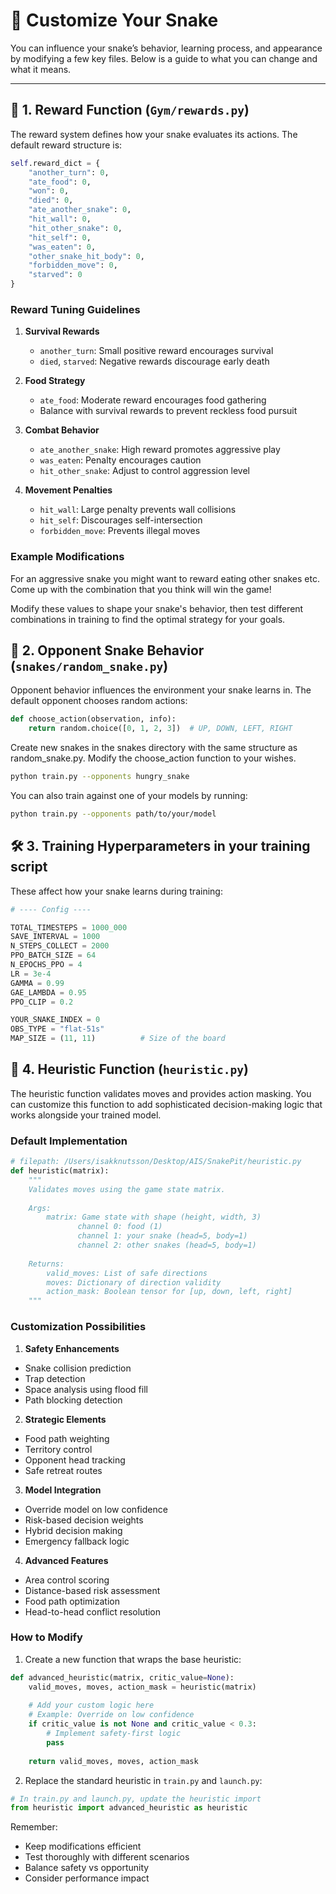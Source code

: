 # 🐍 Customize Your Snake

You can influence your snake’s behavior, learning process, and appearance by modifying a few key files. Below is a guide to what you can change and what it means.

---

## 🎯 1. Reward Function (`Gym/rewards.py`)

The reward system defines how your snake evaluates its actions. The default reward structure is:

```python
self.reward_dict = {
    "another_turn": 0,   
    "ate_food": 0,  
    "won": 0,                 
    "died": 0,
    "ate_another_snake": 0, 
    "hit_wall": 0,           
    "hit_other_snake": 0,    
    "hit_self": 0,     
    "was_eaten": 0, 
    "other_snake_hit_body": 0,
    "forbidden_move": 0,     
    "starved": 0              
}
```

### Reward Tuning Guidelines

1. **Survival Rewards**
   - `another_turn`: Small positive reward encourages survival
   - `died`, `starved`: Negative rewards discourage early death

2. **Food Strategy**
   - `ate_food`: Moderate reward encourages food gathering
   - Balance with survival rewards to prevent reckless food pursuit

3. **Combat Behavior**
   - `ate_another_snake`: High reward promotes aggressive play
   - `was_eaten`: Penalty encourages caution
   - `hit_other_snake`: Adjust to control aggression level

4. **Movement Penalties**
   - `hit_wall`: Large penalty prevents wall collisions
   - `hit_self`: Discourages self-intersection
   - `forbidden_move`: Prevents illegal moves

### Example Modifications

For an aggressive snake you might want to reward eating other snakes etc. Come up with the combination that you think will win the game!


Modify these values to shape your snake's behavior, then test different combinations in training to find the optimal strategy for your goals.

## 🧠 2. Opponent Snake Behavior (`snakes/random_snake.py`)

Opponent behavior influences the environment your snake learns in. The default opponent chooses random actions:

```python
def choose_action(observation, info):
    return random.choice([0, 1, 2, 3])  # UP, DOWN, LEFT, RIGHT
```

Create new snakes in the snakes directory with the same structure as random_snake.py. Modify the choose_action function to your wishes.
```bash
python train.py --opponents hungry_snake
```

You can also train against one of your models by running:

```bash
python train.py --opponents path/to/your/model
```

## 🛠️ 3. Training Hyperparameters in your training script

These affect how your snake learns during training:

```python
# ---- Config ----

TOTAL_TIMESTEPS = 1000_000
SAVE_INTERVAL = 1000
N_STEPS_COLLECT = 2000 
PPO_BATCH_SIZE = 64
N_EPOCHS_PPO = 4
LR = 3e-4
GAMMA = 0.99
GAE_LAMBDA = 0.95
PPO_CLIP = 0.2

YOUR_SNAKE_INDEX = 0
OBS_TYPE = "flat-51s"
MAP_SIZE = (11, 11)          # Size of the board

```


## 🎯 4. Heuristic Function (`heuristic.py`)

The heuristic function validates moves and provides action masking. You can customize this function to add sophisticated decision-making logic that works alongside your trained model.

### Default Implementation

```python
# filepath: /Users/isakknutsson/Desktop/AIS/SnakePit/heuristic.py
def heuristic(matrix):
    """
    Validates moves using the game state matrix.
    
    Args:
        matrix: Game state with shape (height, width, 3)
               channel 0: food (1)
               channel 1: your snake (head=5, body=1)
               channel 2: other snakes (head=5, body=1)
    
    Returns:
        valid_moves: List of safe directions
        moves: Dictionary of direction validity
        action_mask: Boolean tensor for [up, down, left, right]
    """
```

### Customization Possibilities

1. **Safety Enhancements**
- Snake collision prediction
- Trap detection
- Space analysis using flood fill
- Path blocking detection

2. **Strategic Elements**
- Food path weighting
- Territory control
- Opponent head tracking
- Safe retreat routes

3. **Model Integration**
- Override model on low confidence
- Risk-based decision weights
- Hybrid decision making
- Emergency fallback logic

4. **Advanced Features**
- Area control scoring
- Distance-based risk assessment
- Food path optimization
- Head-to-head conflict resolution

### How to Modify

1. Create a new function that wraps the base heuristic:
```python
def advanced_heuristic(matrix, critic_value=None):
    valid_moves, moves, action_mask = heuristic(matrix)
    
    # Add your custom logic here
    # Example: Override on low confidence
    if critic_value is not None and critic_value < 0.3:
        # Implement safety-first logic
        pass
        
    return valid_moves, moves, action_mask
```

2. Replace the standard heuristic in `train.py` and `launch.py`:

```python
# In train.py and launch.py, update the heuristic import
from heuristic import advanced_heuristic as heuristic
```

Remember:
- Keep modifications efficient
- Test thoroughly with different scenarios
- Balance safety vs opportunity
- Consider performance impact